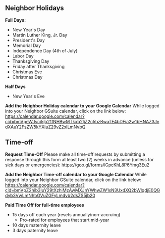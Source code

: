 <!-- TITLE: Time Off -->
<!-- SUBTITLE: Holidays and Time-off -->

## Neighbor Holidays
**Full Days:**
* New Year's Day
* Martin Luther King, Jr. Day
* President's Day
* Memorial Day
* Independence Day (4th of July)
* Labor Day
* Thanksgiving Day
* Friday after Thanksgiving
* Christmas Eve
* Christmas Day

**Half Days**
* New Year's Eve

**Add the Neighbor Holiday calendar to your Google Calendar**
While logged into your Neighbor GSuite calendar, click on the link below:
https://calendar.google.com/calendar?cid=bmVpeWJvci5jb21fNHBwMTkxb2ljZ2c5bzBwaTE4bDFia2w1bHNAZ3JvdXAuY2FsZW5kYXIuZ29vZ2xlLmNvbQ

## Time-off
**Request Time-Off**
Please make all time-off requests by submitting a response through this form at least two (2) weeks in advance (unless for sick days or emergencies):
https://goo.gl/forms/lGpcKhL8P6Ymg3Eu2


**Add the Neighbor Time-off calendar to your Google Calendar**
While logged into your Neighbor GSuite calendar, click on the link below:
https://calendar.google.com/calendar?cid=bmVpZ2hib3IuY29tXzhiMzAwMXJnYWhwZW1xN3UxdXQ2bWlqdjE0QGdyb3VwLmNhbGVuZGFyLmdvb2dsZS5jb20

**Paid Time Off for full-time employees**
* 15 days off each year (resets annually/non-accruing)
	* Pro-rated for employees that start mid-year
* 10 days maternity leave
* 3 days paternity leave

